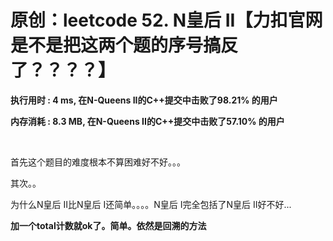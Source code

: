 # 原创：leetcode 52. N皇后 II【力扣官网是不是把这两个题的序号搞反了？？？？】

**执行用时 : 4 ms, 在N-Queens II的C++提交中击败了98.21% 的用户**

**内存消耗 : 8.3 MB, 在N-Queens II的C++提交中击败了57.10% 的用户**

 

首先这个题目的难度根本不算困难好不好。。。

其次。。

为什么N皇后 II比N皇后 I还简单。。。。N皇后 I完全包括了N皇后 II好不好...

**加一个total计数就ok了。简单。依然是回溯的方法**

 
